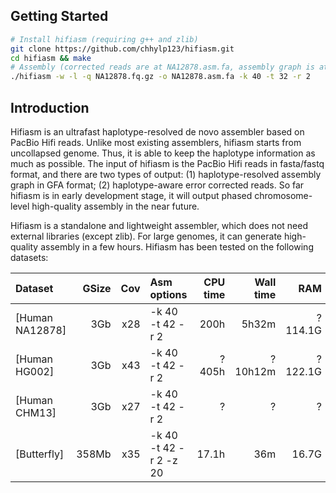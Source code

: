 ## Getting Started

```sh
# Install hifiasm (requiring g++ and zlib)
git clone https://github.com/chhylp123/hifiasm.git
cd hifiasm && make
# Assembly (corrected reads are at NA12878.asm.fa, assembly graph is at NA12878.asm.fa.gfa)
./hifiasm -w -l -q NA12878.fq.gz -o NA12878.asm.fa -k 40 -t 32 -r 2
```

## Introduction
Hifiasm is an ultrafast haplotype-resolved de novo assembler based on PacBio Hifi reads. Unlike most existing assemblers, hifiasm starts from uncollapsed genome. Thus, it is able to keep the haplotype information as much as possible. The input of hifiasm is the PacBio Hifi reads in fasta/fastq format, and there are two types of output: (1) haplotype-resolved assembly graph in GFA format; (2) haplotype-aware error corrected reads. So far hifiasm is in early development stage, it will output phased chromosome-level high-quality assembly in the near future.

Hifiasm is a standalone and lightweight assembler, which does not need external libraries (except zlib). For large genomes, it can generate high-quality assembly in a few hours. Hifiasm has been tested on the following datasets:

|Dataset         |GSize |    Cov |          Asm options |CPU time|Wall time|    RAM|unitig/contig N50|
|:---------------|-----:|-------:|:---------------------|-------:|--------:|------:|----------------:|
|[Human NA12878] |   3Gb|x28     |-k 40 -t 42 -r 2      |    200h|    5h32m|?114.1G|    93.5Kb/18.6Mb|
|[Human HG002]   |   3Gb|x43     |-k 40 -t 42 -r 2      |   ?405h|  ?10h12m|?122.1G|       320kb/29Mb|
|[Human CHM13]   |   3Gb|x27     |-k 40 -t 42 -r 2      |       ?|        ?|      ?|        NA/39.8Mb|
|[Butterfly]     | 358Mb|x35     |-k 40 -t 42 -r 2 -z 20|   17.1h|      36m|  16.7G|         NA/7.5Mb|

